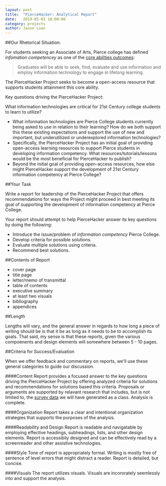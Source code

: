 ```yaml
---
layout: post
title:  "PierceHacker: Analytical Report" 
date:   2019-05-01 10:00:00
category: projects
author: Jason Loan 
---
```


##Our Rhetorical Situation:

For students seeking an Associate of Arts, Pierce college has defined *infomation competencey* as one of the [core abilities outcomes](https://www.pierce.ctc.edu/aa-dta):

>Graduates will be able to seek, find, evaluate and use information and employ information technology to engage in lifelong learning.

The PierceHacker Project seeks to become a open-access resource that supports students attainment this core ability.

Key questions driving the PierceHacker Project:

What information technologies are critical for 21st Century college students to learn to utilize?

* What information technologies are Pierce College students currently being asked to use in relation to their learning? How do we both support this these existing expectations and support the use of new and important, but underutilized or underexplored information technologies? 
* Specifically, the PierceHacker Project has an initial goal of providing open-access learning resources to support Pierce students in developing information competency. What resources/tutorials/lessons would be the most beneficial for PierceHacker to publish?
* Beyond the initial goal of providing open-access resources, how else might PierceHacker support the development of 21st Century information competency at Pierce College?


##Your Task

Write a report for leadership of the PierceHacker Project that offers recommendations for ways the Project might proceed in best meeting its goal of supporting the development of information competency at Pierce College.

Your report should attempt to help PierceHacker answer its key questions by doing the following:

* Introduce the issue/problem of *information competency* Pierce College.
* Develop criteria for possible solutions.
* Evaluate multiple solutions using criteria.
* Recommend best solutions.

##Contents of Report
* cover page
* title page
* letter/memo of transmittal
* table of contents
* executive summary
* at least two visuals
* bibliography
* appendices

##Length

Lengths will vary, and the general answer in regards to how long a piece of writing should be is that it be as long as it needs to be to accomplish its goals. That said, my sense is that these reports, given the various compoenents and design elements will somewhere between 5 - 10 pages.

##Criteria for Success/Evaluation

When we offer feedback and commentary on reports, we'll use these general categories to guide our discussion.

####Content
Report provides a focused answer to the key questions driving the PierceHacker Project by offering analyzed criteria for solutions and recommendations for solutions based this criteria. Proposals or arguments are supported by relavant research that includes, but is not limited to, the [survey data](https://docs.google.com/forms/d/1SVZfQw-Evuf1kXCB0bw56Sk0BbIMN8iw4B3rBfwLZ1c/edit?usp=sharing) we will have generated as a class. Analysis is complete.

####Organization
Report takes a clear and intentional organization strategies that supports the purposes of the analysis.

####Readability and Design
Report is readable and navigatable by employing effective headings, subheadings, lists, and other design elements. Report is accessibily designed and can be effectively read by a screenreader and other assistive technologies.

####Style
Tone of report is appropriately formal. Writing is mostly free of sentence of level errors that might distract a reader. Report is detailed, but concise.

####Visuals
The report utilizes visuals. Visuals are incororately seemlessly into and support the analysis.


